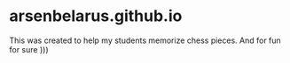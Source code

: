 # arsenbelarus.github.io
This was created to help my students memorize chess pieces. And for fun for sure )))
